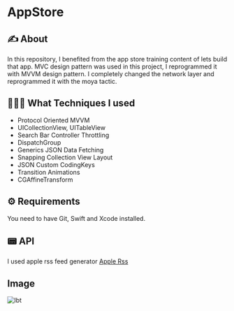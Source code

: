 # AppStore

## ✍️ About

In this repository, I benefited from the app store training content of lets build that app. 
MVC design pattern was used in this project, I reprogrammed it with MVVM design pattern.
I completely changed the network layer and reprogrammed it with the moya tactic.

## 👨🏻‍💻 What Techniques I used

- Protocol Oriented MVVM 
- UICollectionView, UITableView
- Search Bar Controller Throttling
- DispatchGroup
- Generics JSON Data Fetching
- Snapping Collection View Layout
- JSON Custom CodingKeys
- Transition Animations
- CGAffineTransform

 ## ⚙️ Requirements
  You need to have Git, Swift and Xcode installed.

 ## 📟 API
 
 I used apple rss feed generator [Apple Rss](https://rss.applemarketingtools.com/)
 
## Image

![lbt](https://user-images.githubusercontent.com/106486885/201337038-906d7685-dc96-49ef-9aad-c9be04c42526.jpeg)

